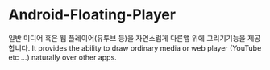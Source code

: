 # Android-Floating-Player
일반 미디어 혹은 웹 플레이어(유투브 등)을 자연스럽게 다른앱 위에 그리기기능을 제공 합니다.
It provides the ability to draw ordinary media or web player (YouTube etc ...) naturally over other apps.

